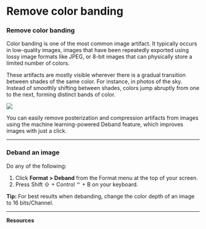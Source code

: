 # Remove color banding

### Remove color banding

Color banding is one of the most common image artifact. It typically occurs in low-quality images, images that have been repeatedly exported using lossy image formats like JPEG, or 8-bit images that can physically store a limited number of colors.

These artifacts are mostly visible wherever there is a gradual transition between shades of the same color. For instance, in photos of the sky. Instead of smoothly shifting between shades, colors jump abruptly from one to the next, forming distinct bands of color.

![](https://help.pixelmator.com/pixelmator-pro/3.5/assets/English/1675172828000.jpeg)

You can easily remove posterization and compression artifacts from images using the machine learning-powered Deband feature, which improves images with just a click.

***

### Deband an image

Do any of the following:

1. Click **Format > Deband** from the Format menu at the top of your screen.
2. Press Shift ⇧ + Control ⌃ + B on your keyboard.

**Tip:** For best results when debanding, change the color depth of an image to 16 bits/Channel.

***

**Resources**

